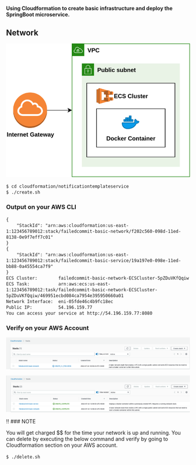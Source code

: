 #### Using Cloudformation to create basic infrastructure and deploy the SpringBoot microservice.

## Network

![](aws-infrastructure.png)

```
$ cd cloudformation/notificationtemplateservice
$ ./create.sh
```


### Output on your AWS CLI

```
{
    "StackId": "arn:aws:cloudformation:us-east-1:123456789012:stack/failedcommit-basic-network/f202c560-098d-11ed-8138-0e9f7eff7c01"
}
{
    "StackId": "arn:aws:cloudformation:us-east-1:123456789012:stack/failedcommit-basic-service/19a197e0-098e-11ed-bb88-0a45554ca7f9"
}
ECS Cluster:        failedcommit-basic-network-ECSCluster-5pZDuVKfQqiw
ECS Task:           arn:aws:ecs:us-east-1:123456789012:task/failedcommit-basic-network-ECSCluster-5pZDuVKfQqiw/469951ecbd084ca7954e395950660a01
Network Interface:  eni-05fde46c4b9fc18ec
Public IP:          54.196.159.77
You can access your service at http://54.196.159.77:8080
```

### Verify on your AWS Account

![stackCreationInProgess.png](stackCreationInProgess.png)

![stackCreationInCompleted.png](stackCreationInCompleted.png)

:bangbang:  ###  NOTE  

You will get charged $$ for the time your network is up and running. 
You can delete by executing the below command and verify by going to Cloudformation section on your AWS account. 

```$ ./delete.sh```
